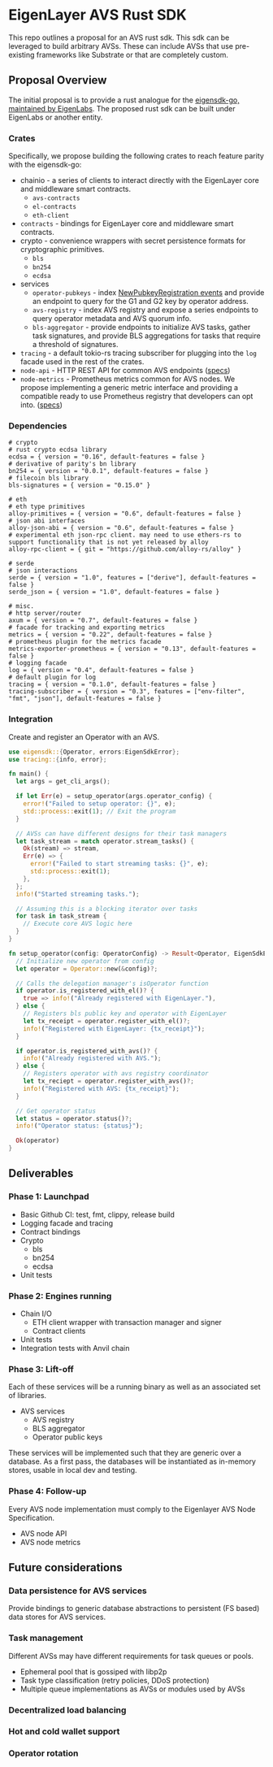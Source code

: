 # EigenLayer AVS Rust SDK

This repo outlines a proposal for an AVS rust sdk. This sdk can be leveraged to build arbitrary AVSs. These can include AVSs that use pre-existing frameworks like Substrate or that are completely custom.

## Proposal Overview

The initial proposal is to provide a rust analogue for the [eigensdk-go, maintained by EigenLabs](https://github.com/Layr-Labs/eigensdk-go). The proposed rust sdk can be built under EigenLabs or another entity.

### Crates

Specifically, we propose building the following crates to reach feature parity with the eigensdk-go:

* chainio - a series of clients to interact directly with the EigenLayer core and middleware smart contracts.
  * `avs-contracts`
  * `el-contracts`
  * `eth-client`
* `contracts` - bindings for EigenLayer core and middleware smart contracts.
* crypto - convenience wrappers with secret persistence formats for cryptographic primitives.
  * `bls`
  * `bn254`
  * `ecdsa`
* services
  * `operator-pubkeys` - index [NewPubkeyRegistration events](https://github.com/Layr-Labs/eigenlayer-middleware/blob/9aa6eb543fe38db6e41516f89f15b654ad4d6bf4/src/interfaces/IBLSApkRegistry.sol#L38) and provide an endpoint to query for the G1 and G2 key by operator address.
  * `avs-registry` - index AVS registry and expose a series endpoints to query operator metadata and AVS quorum info.
  * `bls-aggregator` - provide endpoints to initialize AVS tasks, gather task signatures, and provide BLS aggregations for tasks that require a threshold of signatures.
* `tracing` - a default tokio-rs tracing subscriber for plugging into the `log` facade used in the rest of the crates.
* `node-api` - HTTP REST API for common AVS endpoints ([specs](https://eigen.nethermind.io/docs/category/avs-node-api))
* `node-metrics` - Prometheus metrics common for AVS nodes. We propose implementing a generic metric interface and providing a compatible ready to use Prometheus registry that developers can opt into. ([specs](https://eigen.nethermind.io/docs/category/metrics))

### Dependencies
```
# crypto
# rust crypto ecdsa library
ecdsa = { version = "0.16", default-features = false }
# derivative of parity's bn library
bn254 = { version = "0.0.1", default-features = false }
# filecoin bls library
bls-signatures = { version = "0.15.0" }

# eth
# eth type primitives
alloy-primitives = { version = "0.6", default-features = false }
# json abi interfaces
alloy-json-abi = { version = "0.6", default-features = false }
# experimental eth json-rpc client. may need to use ethers-rs to support functionality that is not yet released by alloy
alloy-rpc-client = { git = "https://github.com/alloy-rs/alloy" }

# serde
# json interactions
serde = { version = "1.0", features = ["derive"], default-features = false }
serde_json = { version = "1.0", default-features = false }

# misc.
# http server/router
axum = { version = "0.7", default-features = false }
# facade for tracking and exporting metrics
metrics = { version = "0.22", default-features = false }
# prometheus plugin for the metrics facade
metrics-exporter-prometheus = { version = "0.13", default-features = false }
# logging facade
log = { version = "0.4", default-features = false }
# default plugin for log
tracing = { version = "0.1.0", default-features = false }
tracing-subscriber = { version = "0.3", features = ["env-filter", "fmt", "json"], default-features = false }
```

### Integration

Create and register an Operator with an AVS.
```rs
use eigensdk::{Operator, errors:EigenSdkError};
use tracing::{info, error};

fn main() {
  let args = get_cli_args();

  if let Err(e) = setup_operator(args.operator_config) {
    error!("Failed to setup operator: {}", e);
    std::process::exit(1); // Exit the program
  }

  // AVSs can have different designs for their task managers
  let task_stream = match operator.stream_tasks() {
    Ok(stream) => stream,
    Err(e) => {
      error!("Failed to start streaming tasks: {}", e);
      std::process::exit(1);
    },
  };
  info!("Started streaming tasks.");

  // Assuming this is a blocking iterator over tasks
  for task in task_stream {
    // Execute core AVS logic here
  }
}

fn setup_operator(config: OperatorConfig) -> Result<Operator, EigenSdkError> {
  // Initialize new operator from config
  let operator = Operator::new(&config)?;

  // Calls the delegation manager's isOperator function
  if operator.is_registered_with_el()? {
    true => info!("Already registered with EigenLayer."),
  } else {
    // Registers bls public key and operator with EigenLayer
    let tx_receipt = operator.register_with_el()?;
    info!("Registered with EigenLayer: {tx_receipt}");
  }

  if operator.is_registered_with_avs()? {
    info!("Already registered with AVS.");
  } else {
    // Registers operator with avs registry coordinator
    let tx_reciept = operator.register_with_avs()?;
    info!("Registered with AVS: {tx_receipt}");
  }

  // Get operator status
  let status = operator.status()?;
  info!("Operator status: {status}");

  Ok(operator)
}
```


## Deliverables

### Phase 1: Launchpad

* Basic Github CI: test, fmt, clippy, release build
* Logging facade and tracing
* Contract bindings
* Crypto
  * bls
  * bn254
  * ecdsa
* Unit tests

### Phase 2: Engines running

* Chain I/O
  * ETH client wrapper with transaction manager and signer
  * Contract clients 
* Unit tests
* Integration tests with Anvil chain

### Phase 3: Lift-off

Each of these services will be a running binary as well as an associated set of libraries.

* AVS services
  * AVS registry
  * BLS aggregator
  * Operator public keys

These services will be implemented such that they are generic over a database. As a first pass, the databases will be instantiated as in-memory stores, usable in local dev and testing.

### Phase 4: Follow-up

Every AVS node implementation must comply to the Eigenlayer AVS Node Specification.

* AVS node API
* AVS node metrics

## Future considerations

### Data persistence for AVS services

Provide bindings to generic database abstractions to persistent (FS based) data stores for AVS services.

### Task management

Different AVSs may have different requirements for task queues or pools.

* Ephemeral pool that is gossiped with libp2p
* Task type classification (retry policies, DDoS protection)
* Multiple queue implementations as AVSs or modules used by AVSs

### Decentralized load balancing

### Hot and cold wallet support

### Operator rotation






